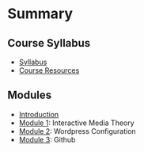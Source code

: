 # Summary

## Course Syllabus

* [Syllabus](syllabus.md)
* [Course Resources](resources.md)

## Modules

* [Introduction](Readme.md)
* [Module 1](module-01/readme.md): Interactive Media Theory
* [Module 2](module-02/readme.md): Wordpress Configuration
* [Module 3](module-03/readme.md): Github

